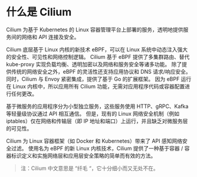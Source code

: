# 什么是 Cilium

Cilium 为基于 Kubernetes 的 Linux 容器管理平台上部署的服务，透明地提供服务间的网络和 API 连接及安全。

Cilium 底层基于 Linux 内核的新技术 eBPF，可以在 Linux 系统中动态注入强大的安全性、可见性和网络控制逻辑。
Cilium 基于 eBPF 提供了多集群路由、替代 kube-proxy 实现负载均衡、透明加密以及网络和服务安全等诸多功能。
除了提供传统的网络安全之外，eBPF 的灵活性还支持应用协议和 DNS 请求/响应安全。
同时，Cilium 与 Envoy 紧密集成，提供了基于 Go 的扩展框架。
因为 eBPF 运行在 Linux 内核中，所以应用所有 Cilium 功能，无需对应用程序代码或容器配置进行任何更改。

基于微服务的应用程序分为小型独立服务，这些服务使用 HTTP、gRPC、Kafka 等轻量级协议通过 API 相互通信。
但是，现有的 Linux 网络安全机制（例如 iptables）仅在网络和传输层（即 IP 地址和端口）上运行，并且缺乏对微服务层的可见性。

Cilium 为 Linux 容器框架（如 Docker 和 Kubernetes）带来了 API 感知网络安全过滤。
使用名为 eBPF 的新 Linux 内核技术，Cilium 提供了一种基于容器 / 容器标识定义和实施网络层和应用层安全策略的简单而有效的方法。

> 注：Cilium 中文意思是 “纤毛 “，它十分细小而又无处不在。
